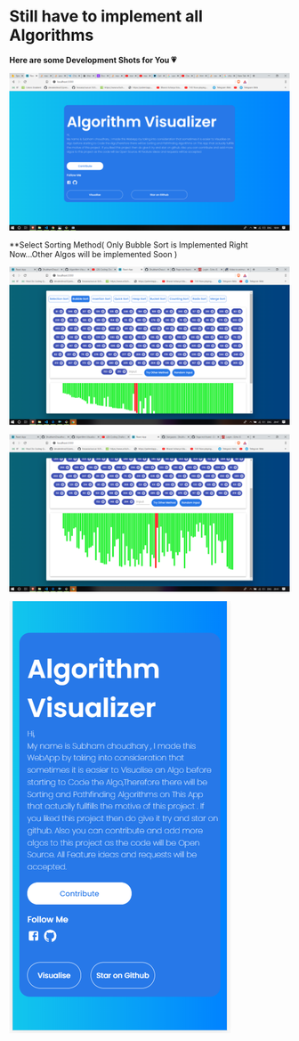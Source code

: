 # Still have to implement all Algorithms
**Here are some Development Shots for You 💗**

![loading image....](https://github.com/ShubhamChaudharyy/Algorithm-Visualizer/blob/master/img/Screenshot%20(221).png)

 **Select Sorting Method( Only Bubble Sort is Implemented Right Now...Other Algos will be implemented Soon )

![loading image....](https://github.com/ShubhamChaudharyy/Algorithm-Visualizer/blob/master/img/Screenshot%20(225).png)

![loading image....](https://github.com/ShubhamChaudharyy/Algorithm-Visualizer/blob/master/img/Screenshot%20(223).png)

![loading image....](https://github.com/ShubhamChaudharyy/Algorithm-Visualizer/blob/master/img/Screenshot%20(220).png)
